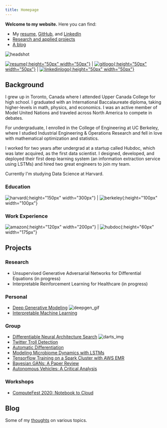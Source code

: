 ```yaml
---
title: Homepage
---
```


**Welcome to my website.** Here you can find:
- My [resume](resume/resume.pdf), [GitHub](https://github.com/dylanrandle), and [LinkedIn](https://linkedin.com/in/dylanrandle/)
- [Research and applied projects](index.md#projects)
- [A blog](blog.md)

![headshot](pics/headshot.jpg)

[![resume](pics/resume-cv-logo.png){:height="50px" width="50px"}](resume/resume.pdf) | [![gitlogo](pics/GitHub-Mark.png){:height="50px" width="50px"}](https://github.com/dylanrandle) | [![linkedinlogo](pics/linkedin.png){:height="50px" width="50px"}](https://linkedin.com/in/dylanrandle/)

## Background

I grew up in Toronto, Canada where I attended Upper Canada College for high school. I graduated with an International Baccalaureate diploma, taking higher-levels in math, physics, and economics. I was an active member of Model United Nations and traveled across North America to compete in debates.

For undergraduate, I enrolled in the College of Engineering at UC Berkeley, where I studied Industrial Engineering & Operations Research and fell in love with mathematical optimization and statistics.

I worked for two years after undergrad at a startup called Hubdoc, which was later acquired, as the first data scientist. I designed, developed, and deployed their first deep learning system (an information extraction service using LSTMs) and hired two great engineers to join my team.

Currently I'm studying Data Science at Harvard.

### Education

![harvard](pics/seas_new.jpg){:height="150px" width="300px"} | ![berkeley](pics/berkeley-engineering-logo.jpg){:height="100px" width="100px"}

### Work Experience

![amazon](pics/amazon-robotics-logo-feature.jpg){:height="120px" width="200px"} | ![hubdoc](pics/hubdoc.png){:height="60px" width="175px"}

## Projects

### Research
- Unsupervised Generative Adversarial Networks for Differential Equations (in progress)
- Interpretable Reinforcement Learning for Healthcare (in progress)

### Personal
- [Deep Generative Modeling](https://github.com/dylanrandle/deepgen)
![deepgen_gif](https://github.com/dylanrandle/deepgen/blob/master/examples/gif_new_faces.gif?raw=true)
- [Interpretable Machine Learning](https://github.com/dylanrandle/pynterp)

### Group
- [Differentiable Neural Architecture Search](https://towardsdatascience.com/investigating-differentiable-neural-architecture-search-for-scientific-datasets-62899be8714e?source=friends_link&sk=bece331a719b31f24118c4b538b71d4f)
![darts_img](https://miro.medium.com/max/3200/0*2yeQXLShQeMR29WC)
- [Twitter Troll Detection](https://dylanrandle.github.io/troll_classification)
- [Automatic Differentiation](https://github.com/dylanrandle/autograd)
- [Modeling Microbiome Dynamics with LSTMs](https://github.com/dylanrandle/microbiome)
- [Tensorflow Training on a Spark Cluster with AWS EMR](https://github.com/dylanrandle/spark-tensorflow)
- [Bayesian GANs: A Paper Review](bayesgan.md)
- [Autonomous Vehicles: A Critical Analysis](safe_avs.md)

### Workshops
- [ComputeFest 2020: Notebook to Cloud](https://colab.research.google.com/drive/1HUxNsHqqTZ1FRuveu6SS6gr6lCVe6QqO)

## Blog
Some of my [thoughts](blog.md) on various topics.

<!-- ## Awards
Some of the [recognitions](awards.md) I have been fortunate to receive. -->

